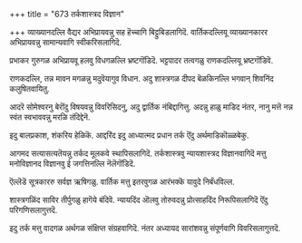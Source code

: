 +++
title = "673 तर्कशास्त्रद विज्ञान"

+++
व्याख्यानदल्लि वैद्यर अभिप्रायवन्नु सह हॆच्चागि बिट्टुबिडलागिदॆ. वार्तिकदल्लियू व्याख्यानकारर अभिप्रायवन्नु सामान्यवागि स्वीकरिसलागिदॆ.

प्रभाकर गुरुगळ अभिप्रायवू हलवु विधगळल्लि भ्रष्टगॊंडिदॆ. भट्टपादर तत्वगळु राणकदल्लियू भ्रष्टगॊंडिवॆ.

राणकदल्लि, तन्न मावन मगळन्नु मदुवॆयागुव विधान. अदु शास्त्रगळ दीपद बॆळकिनल्लि भगवान् शिवनिंद कलुषितवायितु.

आदरॆ सोमेश्वरनु बेरॊंदु विषयवन्नु विवरिसिदनु, अदु द्वार्तिक नंबिद्दागित्तु. अदन्नु हाळु माडिद नंतर, नानु मत्तॆ नन्न स्वंत स्वभाववन्नु मरळि तंदिद्देनॆ.

इदु बालप्रकाश, शंकरिय हेळिकॆ. आद्दरिंद इदु आध्यात्मद प्रधान तर्क ऎंदु अर्थमाडिकॊळ्ळबेकु.

आगमद सत्यासत्यतॆयन्नु तर्कद मूलकवे स्थापिसलागिदॆ. तर्कशास्त्रवु न्यायशास्त्रद विज्ञानवागिदॆ मत्तु मनोविज्ञानद विज्ञानवु ई जगत्तिनल्लि नॆलॆगॊंडिदॆ.

ऎल्लॆडॆ सूत्रकाररु सर्वज्ञ ऋषिगळु. वार्तिक मत्तु इतरवुगळ आरंभक्कॆ यावुदे निर्बंधविल्ल.

शास्त्रगळिंद साविर तीर्पुगळु हागॆये बंदिवॆ. न्यायदिंद ऒलवु तोरुवदन्नु प्रोत्साहदिंद निरूपिसलागिदॆ ऎंदु परिगणिसलागुत्तदॆ.

इदु तर्क मत्तु वादगळ अर्थगळ संक्षिप्त संग्रहवागिदॆ. नंतर अध्यायद सारांशवन्नु संपूर्णवागि विवरिसलागुत्तदॆ.

